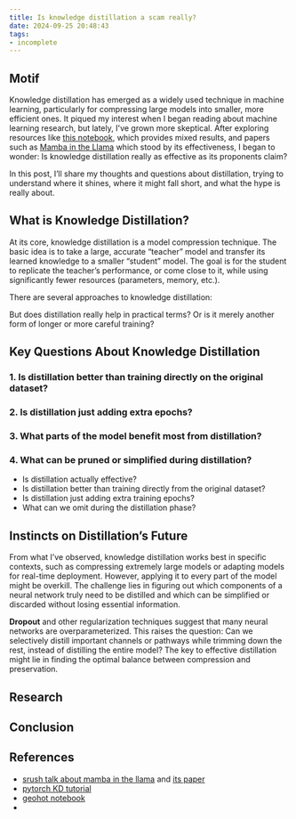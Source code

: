 ```yaml
---
title: Is knowledge distillation a scam really?
date: 2024-09-25 20:48:43
tags:
- incomplete
---
```


## Motif

Knowledge distillation has emerged as a widely used technique in machine learning, particularly for compressing large models into smaller, more efficient ones. It piqued my interest when I began reading about machine learning research, but lately, I've grown more skeptical. After exploring resources like [this notebook](https://github.com/geohot/ai-notebooks/blob/master/cifar10_distillation.ipynb), which provides mixed results, and papers such as [Mamba in the Llama](https://arxiv.org/pdf/2408.15237) which stood by its effectiveness, I began to wonder: Is knowledge distillation really as effective as its proponents claim?

In this post, I’ll share my thoughts and questions about distillation, trying to understand where it shines, where it might fall short, and what the hype is really about.

## What is Knowledge Distillation?

At its core, knowledge distillation is a model compression technique. The basic idea is to take a large, accurate “teacher” model and transfer its learned knowledge to a smaller “student” model. The goal is for the student to replicate the teacher’s performance, or come close to it, while using significantly fewer resources (parameters, memory, etc.).

There are several approaches to knowledge distillation:

<!-- 
1. **Logit Matching**: The student is trained to match the logits (the raw, unnormalized predictions) of the teacher. This method aims to transfer the nuanced behavior of the teacher, not just the final class predictions. 
   
2. **Soft Target Matching**: By applying temperature scaling to the softmax layer, the teacher’s soft targets (which reveal more about class relationships) are used to guide the student. This helps the student capture more fine-grained patterns.

3. **Sequence Imitation**: In generative models, like those used for natural language processing, the student can learn to imitate the sequences produced by the teacher when conditioned on the same input prompts.

Additionally, models like **DistilBERT** and **Mamba in the Llama** initialize the student’s weights from the teacher, potentially speeding up convergence.
 -->

But does distillation really help in practical terms? Or is it merely another form of longer or more careful training?

## Key Questions About Knowledge Distillation


### 1. **Is distillation better than training directly on the original dataset?**

### 2. **Is distillation just adding extra epochs?**

### 3. **What parts of the model benefit most from distillation?**

### 4. **What can be pruned or simplified during distillation?**

- Is distillation actually effective?
- Is distillation better than training directly from the original dataset?
- Is distillation just adding extra training epochs?
- What can we omit during the distillation phase?

## Instincts on Distillation’s Future

From what I’ve observed, knowledge distillation works best in specific contexts, such as compressing extremely large models or adapting models for real-time deployment. However, applying it to every part of the model might be overkill. The challenge lies in figuring out which components of a neural network truly need to be distilled and which can be simplified or discarded without losing essential information.

**Dropout** and other regularization techniques suggest that many neural networks are overparameterized. This raises the question: Can we selectively distill important channels or pathways while trimming down the rest, instead of distilling the entire model? The key to effective distillation might lie in finding the optimal balance between compression and preservation.

## Research

## Conclusion




## References

- [srush talk about mamba in the llama](https://youtu.be/A5ff8hu1amM) and [its paper](https://arxiv.org/pdf/2408.15237)
- [pytorch KD tutorial](https://pytorch.org/tutorials/beginner/knowledge_distillation_tutorial.html)
- [geohot notebook](https://github.com/geohot/ai-notebooks/blob/master/cifar10_distillation.ipynb)
- 